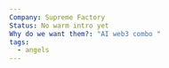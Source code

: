 ```yaml
---
Company: Supreme Factory
Status: No warm intro yet
Why do we want them?: "AI web3 combo "
tags:
  - angels
---
```

